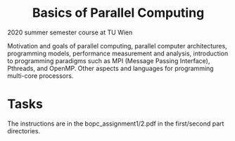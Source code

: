 # <div align="center">Basics of Parallel Computing </div>
2020 summer semester course at TU Wien
<p>
Motivation and goals of parallel computing, parallel computer architectures, programming models, performance measurement and analysis, introduction to programming paradigms such as MPI (Message Passing Interface), Pthreads, and OpenMP. Other aspects and languages for programming multi-core processors.</p>

# <div align="left">Tasks </div>
<p>The instructions are in the bopc_assignment1/2.pdf in the
first/second part directories.</p>
